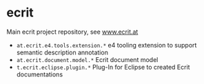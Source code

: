 ecrit
=====

Main ecrit project repository, see www.ecrit.at

* ```at.ecrit.e4.tools.extension.*```	e4 tooling extension to support semantic description annotation
* ```at.ecrit.document.model.*```		Ecrit document model
* ```t.ecrit.eclipse.plugin.*```		Plug-In for Eclipse to created Ecrit documentations
